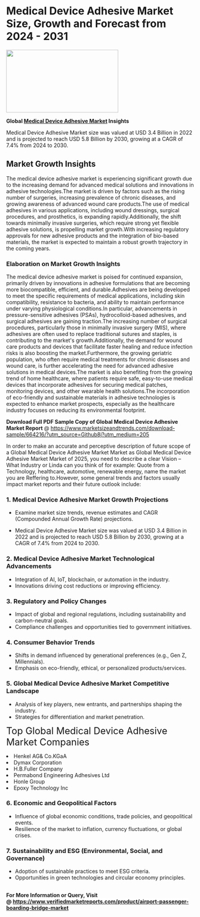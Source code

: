 <H1>Medical Device Adhesive Market Size, Growth and Forecast from 2024 - 2031</H1><img class="aligncenter size-medium wp-image-584254" src="https://thirdeyenews.in/wp-content/uploads/2024/09/Global-Market-Research-300x168.jpeg" alt="" width="300" height="168" /><p><strong>Global&nbsp;<a href="https://www.marketsizeandtrends.com/download-sample/664216/?utm_source=Github8j?utm_medium=205">Medical Device Adhesive Market</a> Insights</strong></p><p>Medical Device Adhesive Market size was valued at USD 3.4 Billion in 2022 and is projected to reach USD 5.8 Billion by 2030, growing at a CAGR of 7.4% from 2024 to 2030.</p><p><h2>Market Growth Insights</h2> The medical device adhesive market is experiencing significant growth due to the increasing demand for advanced medical solutions and innovations in adhesive technologies.The market is driven by factors such as the rising number of surgeries, increasing prevalence of chronic diseases, and growing awareness of advanced wound care products.The use of medical adhesives in various applications, including wound dressings, surgical procedures, and prosthetics, is expanding rapidly.Additionally, the shift towards minimally invasive surgeries, which require strong yet flexible adhesive solutions, is propelling market growth.With increasing regulatory approvals for new adhesive products and the integration of bio-based materials, the market is expected to maintain a robust growth trajectory in the coming years.<h3>Elaboration on Market Growth Insights</h3> The medical device adhesive market is poised for continued expansion, primarily driven by innovations in adhesive formulations that are becoming more biocompatible, efficient, and durable.Adhesives are being developed to meet the specific requirements of medical applications, including skin compatibility, resistance to bacteria, and ability to maintain performance under varying physiological conditions.In particular, advancements in pressure-sensitive adhesives (PSAs), hydrocolloid-based adhesives, and surgical adhesives are gaining traction.The increasing number of surgical procedures, particularly those in minimally invasive surgery (MIS), where adhesives are often used to replace traditional sutures and staples, is contributing to the market's growth.Additionally, the demand for wound care products and devices that facilitate faster healing and reduce infection risks is also boosting the market.Furthermore, the growing geriatric population, who often require medical treatments for chronic diseases and wound care, is further accelerating the need for advanced adhesive solutions in medical devices.The market is also benefiting from the growing trend of home healthcare, where patients require safe, easy-to-use medical devices that incorporate adhesives for securing medical patches, monitoring devices, and other wearable health solutions.The incorporation of eco-friendly and sustainable materials in adhesive technologies is expected to enhance market prospects, especially as the healthcare industry focuses on reducing its environmental footprint.<p><span class=""><strong>Download Full PDF Sample Copy of Global Medical Device Adhesive Market Report</strong> @ <a href="https://www.marketsizeandtrends.com/download-sample/664216/?utm_source=Github8j?utm_medium=205" target="_blank">https://www.marketsizeandtrends.com/download-sample/664216/?utm_source=Github8j?utm_medium=205</a></span></p><p>In order to make an accurate and perceptive description of future scope of a Global&nbsp;Medical Device Adhesive Market Market as Global&nbsp;Medical Device Adhesive Market Market of 2025, you need to describe a clear Vision &ndash; What Industry or Linda can you think of for example: Quote from a Technology, healthcare, automotive, renewable energy, name the market you are Reffering to.However, some general trends and factors usually impact market reports and their future outlook include:</p><h3>1.&nbsp;<strong>Medical Device Adhesive Market Growth Projections</strong></h3><ul><li>Examine market size trends, revenue estimates and CAGR (Compounded Annual Growth Rate) projections.</li><li><p>Medical Device Adhesive Market size was valued at USD 3.4 Billion in 2022 and is projected to reach USD 5.8 Billion by 2030, growing at a CAGR of 7.4% from 2024 to 2030.</p></li></ul><h3>2.&nbsp;<strong>Medical Device Adhesive Market Technological Advancements</strong></h3><ul><li>Integration of AI, IoT, blockchain, or automation in the industry.</li><li>Innovations driving cost reductions or improving efficiency.</li></ul><h3>3.&nbsp;<strong>Regulatory and Policy Changes</strong></h3><ul><li>Impact of global and regional regulations, including sustainability and carbon-neutral goals.</li><li>Compliance challenges and opportunities tied to government initiatives.</li></ul><h3>4.&nbsp;<strong>Consumer Behavior Trends</strong></h3><ul><li>Shifts in demand influenced by generational preferences (e.g., Gen Z, Millennials).</li><li>Emphasis on eco-friendly, ethical, or personalized products/services.</li></ul><h3>5.&nbsp;<strong>Global Medical Device Adhesive Market Competitive Landscape</strong></h3><ul><li>Analysis of key players, new entrants, and partnerships shaping the industry.</li><li>Strategies for differentiation and market penetration.</li></ul><p data-pm-slice="1 1 []"><span style="color: inherit; font-family: inherit; font-size: 25px;">Top Global Medical Device Adhesive Market Companies</span></p><div class="" data-test-id=""><p><li>Henkel AG& Co.KGaA</li><li> Dymax Corporation</li><li> H.B.Fuller Company</li><li> Permabond Engineering Adhesives Ltd</li><li> Honle Group</li><li> Epoxy Technology Inc</li></p></div><h3>6.&nbsp;<strong>Economic and Geopolitical Factors</strong></h3><ul><li>Influence of global economic conditions, trade policies, and geopolitical events.</li><li>Resilience of the market to inflation, currency fluctuations, or global crises.</li></ul><h3>7.&nbsp;<strong>Sustainability and ESG (Environmental, Social, and Governance)</strong></h3><ul><li>Adoption of sustainable practices to meet ESG criteria.</li><li>Opportunities in green technologies and circular economy principles.</li></ul><h2><strong style="font-size: 14px;">For More Information or Query, Visit @&nbsp;</strong><a style="background-color: #ffffff; font-size: 14px;" href="https://www.marketsizeandtrends.com/report/medical-device-adhesive-market/" target="_blank">https://www.verifiedmarketreports.com/product/airport-passenger-boarding-bridge-market</a></h2>